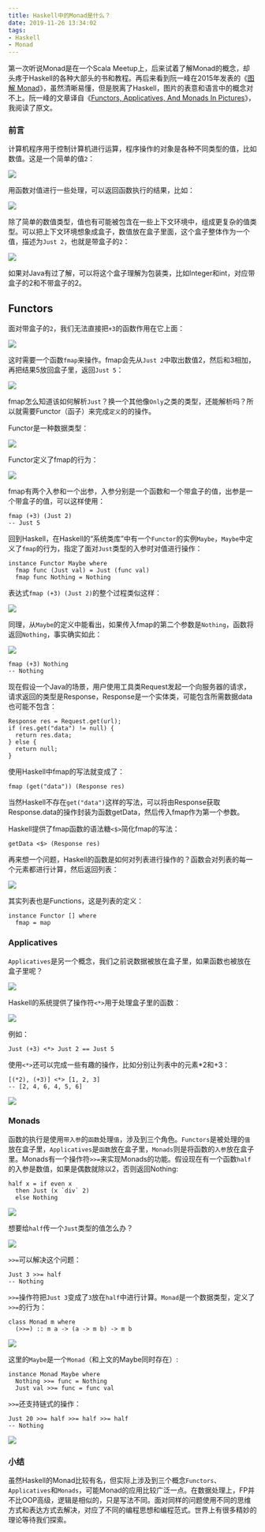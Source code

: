 ```yaml
---
title: Haskell中的Monad是什么？
date: 2019-11-26 13:34:02
tags: 
- Haskell
- Monad
---
```


第一次听说Monad是在一个Scala Meetup上，后来试着了解Monad的概念，却头疼于Haskell的各种大部头的书和教程。再后来看到阮一峰在2015年发表的《[图解 Monad](http://www.ruanyifeng.com/blog/2015/07/monad.html)》，虽然清晰易懂，但是脱离了Haskell，图片的表意和语言中的概念对不上。阮一峰的文章译自《[Functors, Applicatives, And Monads In Pictures](http://adit.io/posts/2013-04-17-functors,_applicatives,_and_monads_in_pictures.html)》，我阅读了原文。

### 前言

计算机程序用于控制计算机进行运算，程序操作的对象是各种不同类型的值，比如数值。这是一个简单的值`2`：

<img src="1.png" style="box-shadow: 0 0 0 #fff; margin-left: 0;" />

用函数对值进行一些处理，可以返回函数执行的结果，比如：

<img src="2.png" style="box-shadow: 0 0 0 #fff; margin-left: 0;" />

除了简单的数值类型，值也有可能被包含在一些上下文环境中，组成更复杂的值类型。可以把上下文环境想象成盒子，数值放在盒子里面，这个盒子整体作为一个值，描述为`Just 2`，也就是带盒子的`2`：

<img src="3.png" style="box-shadow: 0 0 0 #fff; margin-left: 0;" />

如果对Java有过了解，可以将这个盒子理解为包装类，比如Integer和int，对应带盒子的2和不带盒子的2。

## Functors

面对带盒子的`2`，我们无法直接把`+3`的函数作用在它上面：

<img src="4.png" style="box-shadow: 0 0 0 #fff; margin-left: 0;" />

这时需要一个函数`fmap`来操作。fmap会先从`Just 2`中取出数值2，然后和3相加，再把结果5放回盒子里，返回`Just 5`：

<img src="5.png" style="box-shadow: 0 0 0 #fff; margin-left: 0;" />

fmap怎么知道该如何解析`Just`？换一个其他像`Only`之类的类型，还能解析吗？所以就需要Functor（函子）来完成`定义`的的操作。

Functor是一种数据类型：

<img src="6.png" style="box-shadow: 0 0 0 #fff; margin-left: 0;" />

Functor定义了fmap的行为：

<img src="7.png" style="box-shadow: 0 0 0 #fff; margin-left: 0;" />

fmap有两个入参和一个出参，入参分别是一个函数和一个带盒子的值，出参是一个带盒子的值，可以这样使用：

```
fmap (+3) (Just 2)
-- Just 5
```

回到Haskell，在Haskell的“系统类库”中有一个`Functor`的实例`Maybe`，`Maybe`中定义了`fmap`的行为，指定了面对`Just`类型的入参时对值进行操作：

```
instance Functor Maybe where
  fmap func (Just val) = Just (func val)
  fmap func Nothing = Nothing
```

表达式`fmap (+3) (Just 2)`的整个过程类似这样：

<img src="8.png" style="box-shadow: 0 0 0 #fff; margin-left: 0;" />

同理，从`Maybe`的定义中能看出，如果传入fmap的第二个参数是`Nothing`，函数将返回`Nothing`，事实确实如此：

<img src="9.png" style="box-shadow: 0 0 0 #fff; margin-left: 0;" />

```
fmap (+3) Nothing
-- Nothing
```

现在假设一个Java的场景，用户使用工具类Request发起一个向服务器的请求，请求返回的类型是Response，Response是一个实体类，可能包含所需数据data也可能不包含：

```
Response res = Request.get(url);
if (res.get("data") != null) {
  return res.data;
} else {
  return null;
}
```

使用Haskell中fmap的写法就变成了：

```
fmap (get("data")) (Response res)
```

当然Haskell不存在`get("data")`这样的写法，可以将由Response获取Response.data的操作封装为函数getData，然后传入fmap作为第一个参数。

Haskell提供了fmap函数的语法糖`<$>`简化fmap的写法：

```
getData <$> (Response res)
```

再来想一个问题，Haskell的函数是如何对列表进行操作的？函数会对列表的每一个元素都进行计算，然后返回列表：

<img src="10.png" style="box-shadow: 0 0 0 #fff; margin-left: 0;" />

其实列表也是Functions，这是列表的定义：

```
instance Functor [] where
  fmap = map
```

### Applicatives

`Applicatives`是另一个概念，我们之前说数据被放在盒子里，如果函数也被放在盒子里呢？

<img src="11.png" style="box-shadow: 0 0 0 #fff; margin-left: 0;" />

Haskell的系统提供了操作符`<*>`用于处理盒子里的函数：

<img src="12.png" style="box-shadow: 0 0 0 #fff; margin-left: 0;" />

例如：

```
Just (+3) <*> Just 2 == Just 5
```

使用`<*>`还可以完成一些有趣的操作，比如分别让列表中的元素*2和+3：

```
[(*2), (+3)] <*> [1, 2, 3]
-- [2, 4, 6, 4, 5, 6]
```

<img src="13.png" style="box-shadow: 0 0 0 #fff; margin-left: 0;" />

### Monads

函数的执行是使用`带入参`的`函数`处理`值`，涉及到三个角色。`Functors`是被处理的`值`放在盒子里，`Applicatives`是`函数`放在盒子里，`Monads`则是将函数的`入参`放在盒子里。Monads有一个操作符`>>=`来实现Monads的功能。假设现在有一个函数`half`的入参是数值，如果是偶数就除以2，否则返回Nothing:

```
half x = if even x
  then Just (x `div` 2)
  else Nothing
```

<img src="14.png" style="box-shadow: 0 0 0 #fff; margin-left: 0;" />

想要给`half`传一个`Just`类型的值怎么办？

<img src="15.png" style="box-shadow: 0 0 0 #fff; margin-left: 0;" />

`>>=`可以解决这个问题：

```
Just 3 >>= half
-- Nothing
```

`>>=`操作符把`Just 3`变成了`3`放在`half`中进行计算。`Monad`是一个数据类型，定义了`>>=`的行为：

```
class Monad m where
  (>>=) :: m a -> (a -> m b) -> m b
```

<img src="16.png" style="box-shadow: 0 0 0 #fff; margin-left: 0;" />

这里的`Maybe`是一个`Monad`（和上文的Maybe同时存在）:

```
instance Monad Maybe where
  Nothing >>= func = Nothing
  Just val >>= func = func val
```

`>>=`还支持链式的操作：

```
Just 20 >>= half >>= half >>= half
-- Nothing
```

<img src="17.png" style="box-shadow: 0 0 0 #fff; margin-left: 0;" />

### 小结

虽然Haskell的Monad比较有名，但实际上涉及到三个概念`Functors`、`Applicatives`和`Monads`，可能Monad的应用比较广泛一点。在数据处理上，FP并不比OOP高级，逻辑是相似的，只是写法不同。面对同样的问题使用不同的思维方式和表达方式去解决，对应了不同的编程思想和编程范式。世界上有很多精妙的理论等待我们探索。

